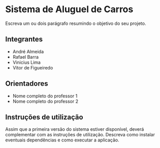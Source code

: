 # Sistema de Aluguel de Carros
Escreva um ou dois parágrafo resumindo o objetivo do seu projeto.

## Integrantes
* André Almeida
* Rafael Barra
* Vinicius Lima
* Vitor de Figueiredo

## Orientadores
* Nome completo do professor 1
* Nome completo do professor 2

## Instruções de utilização
Assim que a primeira versão do sistema estiver disponível, deverá complementar com as instruções de utilização. Descreva como instalar eventuais dependências e como executar a aplicação.
